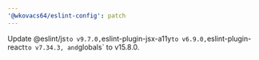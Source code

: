 ```yaml
---
'@wkovacs64/eslint-config': patch
---
```


Update @eslint/js`to v9.7.0,`eslint-plugin-jsx-a11y`to v6.9.0,`eslint-plugin-react`to v7.34.3, and`globals` to v15.8.0.
